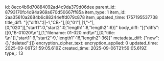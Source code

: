 id: 8ecc4b6d70884092ad4c9da379d06dee
parent_id: 8793170fc4d94a969a670d50667ff85a
item_type: 1
item_id: 2aa35610a2684b6c88244effd079c878
item_updated_time: 1757195537738
title_diff: "[{\"diffs\":[[-1,\"CB-\"],[0,\"01\"],[1,\"-\"],[0,\"020\"]],\"start1\":0,\"start2\":0,\"length1\":8,\"length2\":6}]"
body_diff: "[{\"diffs\":[[0,\"B-01020\\\n\"],[1,\"filename: 01-020.md\\\n\"],[0,\"title: \\\n\"]],\"start1\":9,\"start2\":9,\"length1\":16,\"length2\":36}]"
metadata_diff: {"new":{},"deleted":[]}
encryption_cipher_text: 
encryption_applied: 0
updated_time: 2025-09-06T21:59:05.619Z
created_time: 2025-09-06T21:59:05.619Z
type_: 13